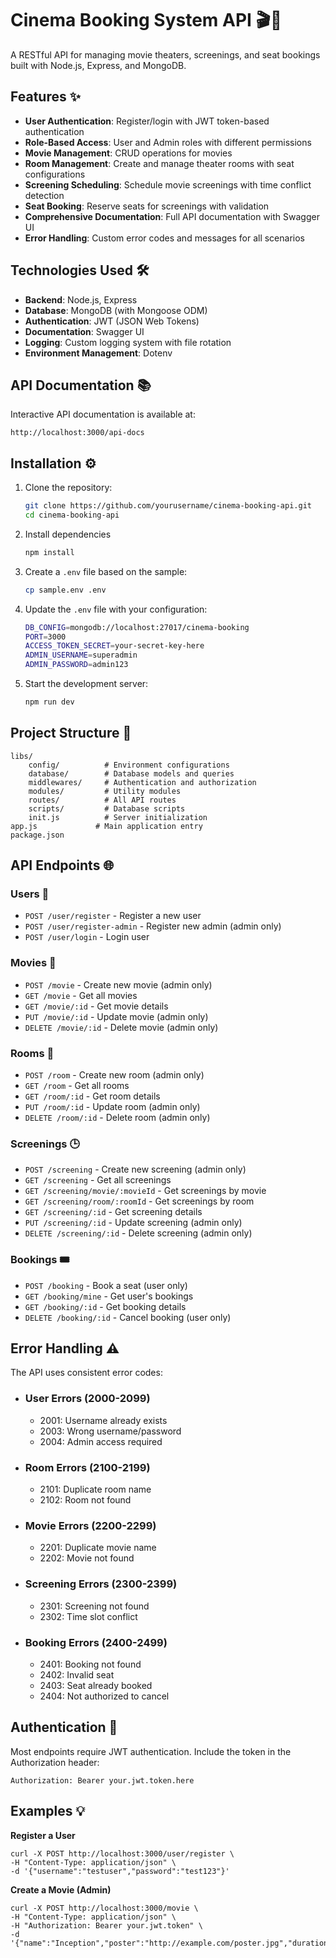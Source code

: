 # Cinema Booking System API 🎬🍿

A RESTful API for managing movie theaters, screenings, and seat bookings built with Node.js, Express, and MongoDB.


## Features ✨

- **User Authentication**: Register/login with JWT token-based authentication
- **Role-Based Access**: User and Admin roles with different permissions
- **Movie Management**: CRUD operations for movies
- **Room Management**: Create and manage theater rooms with seat configurations
- **Screening Scheduling**: Schedule movie screenings with time conflict detection
- **Seat Booking**: Reserve seats for screenings with validation
- **Comprehensive Documentation**: Full API documentation with Swagger UI
- **Error Handling**: Custom error codes and messages for all scenarios

## Technologies Used 🛠️

- **Backend**: Node.js, Express
- **Database**: MongoDB (with Mongoose ODM)
- **Authentication**: JWT (JSON Web Tokens)
- **Documentation**: Swagger UI
- **Logging**: Custom logging system with file rotation
- **Environment Management**: Dotenv

## API Documentation 📚

Interactive API documentation is available at:

`http://localhost:3000/api-docs`

## Installation ⚙️

1. Clone the repository:
   ```bash
   git clone https://github.com/yourusername/cinema-booking-api.git
   cd cinema-booking-api
   
2. Install dependencies
    ```bash
    npm install

3. Create a `.env` file based on the sample:
    ```bash
    cp sample.env .env 

4. Update the `.env` file with your configuration:
    ```bash
    DB_CONFIG=mongodb://localhost:27017/cinema-booking
    PORT=3000
    ACCESS_TOKEN_SECRET=your-secret-key-here
    ADMIN_USERNAME=superadmin
    ADMIN_PASSWORD=admin123

5. Start the development server:
    ```bash
   npm run dev

## Project Structure 📂

    libs/
        config/          # Environment configurations
        database/        # Database models and queries
        middlewares/     # Authentication and authorization
        modules/         # Utility modules
        routes/          # All API routes
        scripts/         # Database scripts
        init.js          # Server initialization
    app.js             # Main application entry
    package.json

## API Endpoints 🌐

### Users 👥

* `POST /user/register` - Register a new user
* `POST /user/register-admin` - Register new admin (admin only)
* `POST /user/login` - Login user

### Movies 🎥

* `POST /movie` - Create new movie (admin only)
* `GET /movie` - Get all movies
* `GET /movie/:id` - Get movie details
* `PUT /movie/:id` - Update movie (admin only)
* `DELETE /movie/:id` - Delete movie (admin only)

### Rooms 🏢

* `POST /room` - Create new room (admin only)
* `GET /room` - Get all rooms
* `GET /room/:id` - Get room details
* `PUT /room/:id` - Update room (admin only)
* `DELETE /room/:id` - Delete room (admin only)

### Screenings 🕒

* `POST /screening` - Create new screening (admin only)
* `GET /screening` - Get all screenings
* `GET /screening/movie/:movieId` - Get screenings by movie
* `GET /screening/room/:roomId` - Get screenings by room
* `GET /screening/:id` - Get screening details
* `PUT /screening/:id` - Update screening (admin only)
* `DELETE /screening/:id` - Delete screening (admin only)

### Bookings 🎟️

* `POST /booking` - Book a seat (user only)
* `GET /booking/mine` - Get user's bookings
* `GET /booking/:id` - Get booking details
* `DELETE /booking/:id` - Cancel booking (user only)

## Error Handling ⚠️

The API uses consistent error codes:

* ### User Errors (2000-2099)

   * 2001: Username already exists
   * 2003: Wrong username/password
   * 2004: Admin access required

* ### Room Errors (2100-2199)

   * 2101: Duplicate room name
   * 2102: Room not found

* ### Movie Errors (2200-2299)

   * 2201: Duplicate movie name
   * 2202: Movie not found

* ### Screening Errors (2300-2399)

   * 2301: Screening not found
   * 2302: Time slot conflict

* ### Booking Errors (2400-2499)

   * 2401: Booking not found
   * 2402: Invalid seat
   * 2403: Seat already booked
   * 2404: Not authorized to cancel

## Authentication 🔐

Most endpoints require JWT authentication. Include the token in the Authorization header:

   ```
   Authorization: Bearer your.jwt.token.here
   ```

## Examples 💡

**Register a User**
   ```
   curl -X POST http://localhost:3000/user/register \
  -H "Content-Type: application/json" \
  -d '{"username":"testuser","password":"test123"}'
   ```
**Create a Movie (Admin)**
   ```
   curl -X POST http://localhost:3000/movie \
  -H "Content-Type: application/json" \
  -H "Authorization: Bearer your.jwt.token" \
  -d '{"name":"Inception","poster":"http://example.com/poster.jpg","duration":148}'
   ```
